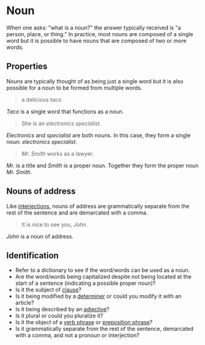 # Noun
<!-- +elementInfo -->
<!-- !noun -->
When one asks: "what is a noun?" the answer typically received is "a person, place, or thing." In practice, most nouns are composed of a single word but it is possible to have nouns that are composed of two or more words.
<!-- !noun -->

## Properties
<!-- +propertySummary -->
Nouns are typically thought of as being just a single word but it is also possible for a noun to be formed from multiple words.

<!-- *noun.single-word -->
> a delicious *taco*
<!-- .caption -->
*Taco* is a single word that functions as a noun.

<!-- *noun.two-word -->
> She is an *electronics specialist*.
<!-- .caption -->
*Electronics* and *specialist* are both nouns. In this case, they form a single noun: *electronics specialist*.

<!-- *noun.two-word_proper-noun -->
> *Mr. Smith* works as a lawyer.
<!-- .caption -->
*Mr.* is a title and *Smith* is a proper noun. Together they form the proper noun *Mr. Smith*.

## Nouns of address
Like [interjections](interjection), nouns of address are grammatically separate from the rest of the sentence and are demarcated with a comma.

> It is nice to see you, *John*.
<!-- .caption -->
*John* is a noun of address.

## Identification
- Refer to a dictionary to see if the word/words can be used as a noun.
- Are the word/words being capitalized despite not being located at the start of a sentence (indicating a possible proper noun)?
- Is it the subject of [clause](clause)?
- Is it being modified by a [determiner](determiner) or could you modify it with an article?
- Is it being described by an [adjective](adjective)?
- Is it plural or could you pluralize it?
- Is it the object of a [verb phrase](verb-phrase) or [preposition phrase](preposition-phrase)?
- Is it grammatically separate from the rest of the sentence, demarcated with a comma, and not a pronoun or interjection?